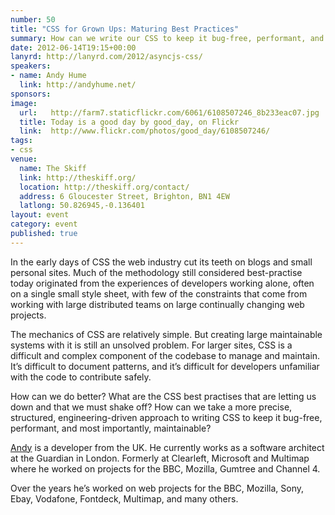 ```yaml
---
number: 50
title: "CSS for Grown Ups: Maturing Best Practices"
summary: How can we write our CSS to keep it bug-free, performant, and most importantly, maintainable?
date: 2012-06-14T19:15+00:00
lanyrd: http://lanyrd.com/2012/asyncjs-css/
speakers:
- name: Andy Hume
  link: http://andyhume.net/
sponsors:
image:
  url:   http://farm7.staticflickr.com/6061/6108507246_8b233eac07.jpg
  title: Today is a good day by good_day, on Flickr
  link:  http://www.flickr.com/photos/good_day/6108507246/
tags:
- css
venue:
  name: The Skiff
  link: http://theskiff.org/
  location: http://theskiff.org/contact/
  address: 6 Gloucester Street, Brighton, BN1 4EW
  latlong: 50.826945,-0.136401
layout: event
category: event
published: true
---
```


In the early days of CSS the web industry cut its teeth on blogs and small
personal sites. Much of the methodology still considered best-practise today
originated from the experiences of developers working alone, often on a single
small style sheet, with few of the constraints that come from working with
large distributed teams on large continually changing web projects.

The mechanics of CSS are relatively simple. But creating large maintainable
systems with it is still an unsolved problem. For larger sites, CSS is a
difficult and complex component of the codebase to manage and maintain. It’s
difficult to document patterns, and it’s difficult for developers unfamiliar
with the code to contribute safely.

How can we do better? What are the CSS best practises that are letting us down
and that we must shake off? How can we take a more precise, structured,
engineering-driven approach to writing CSS to keep it bug-free, performant, and
most importantly, maintainable?

[Andy][#andy] is a developer from the UK. He currently works as a software architect at
the Guardian in London. Formerly at Clearleft, Microsoft and Multimap where he
worked on projects for the BBC, Mozilla, Gumtree and Channel 4.

Over the years he’s worked on web projects for the BBC, Mozilla, Sony, Ebay,
Vodafone, Fontdeck, Multimap, and many others.

[#andy]: http://twitter.com/andyhume
